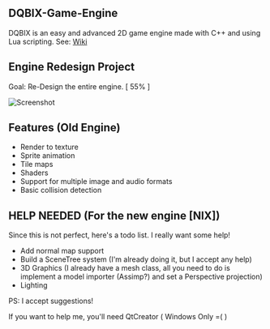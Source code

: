 ## DQBIX-Game-Engine
DQBIX is an easy and advanced 2D game engine made with C++ and using Lua scripting.
See: [Wiki](https://github.com/DCubix/DQBIX-Game-Engine/wiki)

## Engine Redesign Project
Goal: Re-Design the entire engine. [ 55% ]

![Screenshot](http://i.imgur.com/nsPkvzr.png)

Features (Old Engine)
-------------------------------------
  - Render to texture
  - Sprite animation
  - Tile maps
  - Shaders
  - Support for multiple image and audio formats
  - Basic collision detection

HELP NEEDED (For the new engine [NIX])
-------------------------------------
Since this is not perfect, here's a todo list. I really want some help!
  - Add normal map support
  - Build a SceneTree system (I'm already doing it, but I accept any help)
  - 3D Graphics (I already have a mesh class, all you need to do is implement a model importer (Assimp?) and set a Perspective projection)
  - Lighting

PS: I accept suggestions!
  
If you want to help me, you'll need QtCreator ( Windows Only =( )
